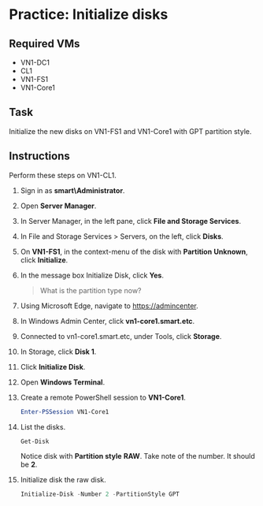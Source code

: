 # Practice: Initialize disks

## Required VMs

* VN1-DC1
* CL1
* VN1-FS1
* VN1-Core1

## Task

Initialize the new disks on VN1-FS1 and VN1-Core1 with GPT partition style.

## Instructions

Perform these steps on VN1-CL1.

1. Sign in as **smart\Administrator**.
1. Open **Server Manager**.
1. In Server Manager, in the left pane, click **File and Storage Services**.
1. In File and Storage Services > Servers, on the left, click **Disks**.
1. On **VN1-FS1**, in the context-menu of the disk with **Partition** **Unknown**, click **Initialize**.
1. In the message box Initialize Disk, click **Yes**.

    > What is the partition type now?

1. Using Microsoft Edge, navigate to <https://admincenter>.
1. In Windows Admin Center, click **vn1-core1.smart.etc**.
1. Connected to vn1-core1.smart.etc, under Tools, click **Storage**.
1. In Storage, click **Disk 1**.
1. Click **Initialize Disk**.
1. Open **Windows Terminal**.
1. Create a remote PowerShell session to **VN1-Core1**.

    ````powershell
    Enter-PSSession VN1-Core1
    ````

1. List the disks.

    ````powershell
    Get-Disk
    ````

    Notice disk with **Partition style** **RAW**. Take note of the number. It should be **2**.

1. Initialize disk the raw disk.

    ````powershell
    Initialize-Disk -Number 2 -PartitionStyle GPT
    ````
